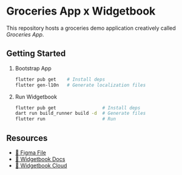 # Groceries App x Widgetbook

This repository hosts a groceries demo application creatively called _Groceries App_.

## Getting Started

1. Bootstrap App

   ```bash
   flutter pub get    # Install deps
   flutter gen-l10n   # Generate localization files
   ```

1. Run Widgetbook

   ```bash
   flutter pub get                 # Install deps
   dart run build_runner build -d  # Generate files
   flutter run                     # Run
   ```

## Resources

- [🔗 Figma File](https://www.figma.com/design/HsANkdhbsCNTkXBzNJRNLD/Groceries-Demo?node-id=7225-2991&t=4oLAnrUYEax8YzGo-1)
- [🔗 Widgetbook Docs](https://docs.widgetbook.io/)
- [🔗 Widgetbook Cloud](https://app.widgetbook.io)
